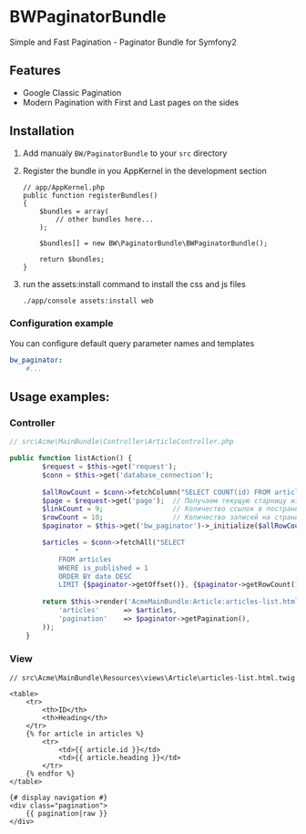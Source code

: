 # BWPaginatorBundle

Simple and Fast Pagination - Paginator Bundle for Symfony2

## Features

* Google Classic Pagination
* Modern Pagination with First and Last pages on the sides

## Installation

 1. Add manualy ```BW/PaginatorBundle``` to your ```src``` directory

 2. Register the bundle in you AppKernel in the development section

        // app/AppKernel.php
        public function registerBundles()
        {
            $bundles = array(
                // other bundles here...
            );

			$bundles[] = new BW\PaginatorBundle\BWPaginatorBundle();

            return $bundles;
        }

 3. run the assets:install command to install the css and js files

        ./app/console assets:install web
		
### Configuration example

You can configure default query parameter names and templates
```yaml
bw_paginator:
    #...
```

## Usage examples:

### Controller

```php
// src\Acme\MainBundle\Controller\ArticleController.php

public function listAction() {
        $request = $this->get('request');
        $conn = $this->get('database_connection');
        
        $allRowCount = $conn->fetchColumn("SELECT COUNT(id) FROM articles WHERE is_published = 1");
        $page = $request->get('page'); 	// Получаем текущую старницу из $_GET
        $linkCount = 9; 				// Количество ссылок в постраничной навигации
        $rowCount = 10;					// Количество записей на страницу
        $paginator = $this->get('bw_paginator')->_initialize($allRowCount, $page, $linkCount, $rowCount);

        $articles = $conn->fetchAll("SELECT 
                * 
            FROM articles
            WHERE is_published = 1
            ORDER BY date DESC 
            LIMIT {$paginator->getOffset()}, {$paginator->getRowCount()} ");
            
        return $this->render('AcmeMainBundle:Article:articles-list.html.twig', array(
			'articles' 		=> $articles,
			'pagination' 	=> $paginator->getPagination(),
		));
	}
```

### View

```jinja
// src\Acme\MainBundle\Resources\views\Article\articles-list.html.twig

<table>
	<tr>
		<th>ID</th>
		<th>Heading</th>
	</tr>
	{% for article in articles %}
		<tr>
			<td>{{ article.id }}</td>
			<td>{{ article.heading }}</td>
		</tr>
	{% endfor %}
</table>

{# display navigation #}
<div class="pagination">
	{{ pagination|raw }}
</div>
```